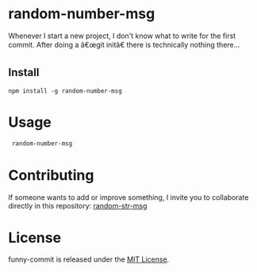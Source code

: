 # random-number-msg

Whenever I start a new project, I don't know what to write for the first commit. After doing a â€œgit initâ€ there is technically nothing there...

## Install

```npm
npm install -g random-number-msg
```

# Usage

```bash
 random-number-msg
```

# Contributing

If someone wants to add or improve something, I invite you to collaborate directly in this repository: [random-str-msg](https://gilbertomonroy67.github.io/random-number-msg/)

# License

funny-commit is released under the [MIT License](https://opensource.org/licenses/MIT).
